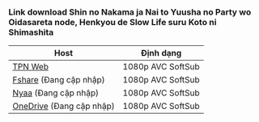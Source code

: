 ### **Link download Shin no Nakama ja Nai to Yuusha no Party wo Oidasareta node, Henkyou de Slow Life suru Koto ni Shimashita**

| Host          | Định dạng          |
| ------------- |:------------------:|
| [TPN Web](https://ddl.tpnteam.workers.dev/0:/Shin%20no%20Nakama/)  | 1080p AVC SoftSub |
| [Fshare]()  (Đang cập nhập)   	| 1080p AVC SoftSub |
| [Nyaa]()   (Đang cập nhập)        | 1080p AVC SoftSub |
| [OneDrive]()  (Đang cập nhập)    | 1080p AVC SoftSub |
